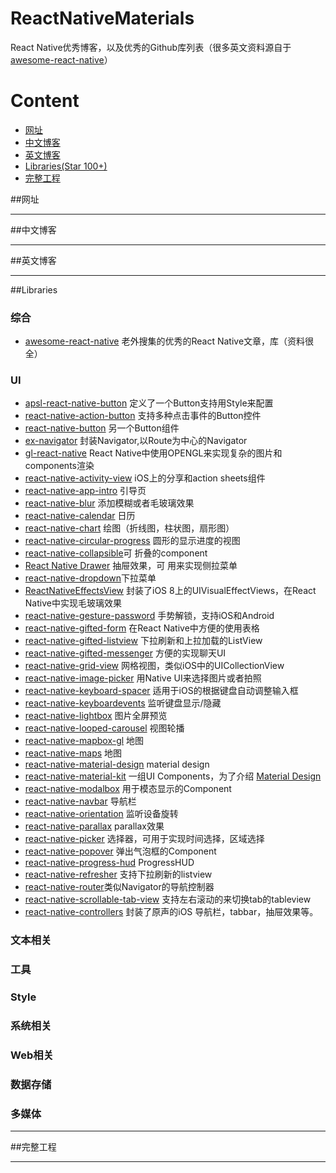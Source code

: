 # ReactNativeMaterials

React Native优秀博客，以及优秀的Github库列表（很多英文资料源自于[awesome-react-native](https://github.com/jondot/awesome-react-native)）

# Content

- [网址](#网址)
- [中文博客](#中文博客)
- [英文博客](#英文博客)
- [Libraries(Star 100+)](#libraries)
- [完整工程](#完整工程)

##网址

------
##中文博客

------

##英文博客

------
##Libraries

### 综合

- [awesome-react-native](https://github.com/jondot/awesome-react-native) 老外搜集的优秀的React Native文章，库（资料很全）

### UI

- [apsl-react-native-button](https://github.com/APSL/react-native-button)  定义了一个Button支持用Style来配置
- [react-native-action-button](https://github.com/APSL/react-native-button) 支持多种点击事件的Button控件
- [react-native-button](https://github.com/ide/react-native-button) 另一个Button组件
- [ex-navigator](https://github.com/exponentjs/ex-navigator) 封装Navigator,以Route为中心的Navigator
- [gl-react-native](https://github.com/ProjectSeptemberInc/gl-react-native) React Native中使用OPENGL来实现复杂的图片和components渲染
- [react-native-activity-view](https://github.com/naoufal/react-native-activity-view) iOS上的分享和action sheets组件
- [react-native-app-intro](https://github.com/FuYaoDe/react-native-app-intro) 引导页
- [react-native-blur](https://github.com/react-native-fellowship/react-native-blur)  添加模糊或者毛玻璃效果
- [react-native-calendar](https://github.com/christopherdro/react-native-calendar) 日历
- [react-native-chart](https://github.com/tomauty/react-native-chart) 绘图（折线图，柱状图，扇形图）
- [react-native-circular-progress](https://github.com/bgryszko/react-native-circular-progress) 圆形的显示进度的视图
- [react-native-collapsible](https://github.com/oblador/react-native-collapsible)可 折叠的component
- [React Native Drawer](https://github.com/root-two/react-native-drawer) 抽屉效果，可 用来实现侧拉菜单
- [react-native-dropdown](https://github.com/alinz/react-native-dropdown)下拉菜单
- [ReactNativeEffectsView](https://github.com/voronianski/react-native-effects-view) 封装了iOS 8上的UIVisualEffectViews，在React Native中实现毛玻璃效果
- [react-native-gesture-password](https://github.com/spikef/react-native-gesture-password) 手势解锁，支持iOS和Android
- [react-native-gifted-form](https://github.com/FaridSafi/react-native-gifted-form) 在React Native中方便的使用表格
- [react-native-gifted-listview](https://github.com/FaridSafi/react-native-gifted-listview) 下拉刷新和上拉加载的ListView
- [react-native-gifted-messenger](https://github.com/FaridSafi/react-native-gifted-messenger) 方便的实现聊天UI
- [react-native-grid-view](https://github.com/lucholaf/react-native-grid-view) 网格视图，类似iOS中的UICollectionView
- [react-native-image-picker](https://github.com/marcshilling/react-native-image-picker) 用Native UI来选择图片或者拍照
- [react-native-keyboard-spacer](https://github.com/Andr3wHur5t/react-native-keyboard-spacer) 适用于iOS的根据键盘自动调整输入框
- [react-native-keyboardevents](https://github.com/johanneslumpe/react-native-keyboardevents) 监听键盘显示/隐藏
- [react-native-lightbox](https://github.com/oblador/react-native-lightbox) 图片全屏预览
- [react-native-looped-carousel](https://github.com/appintheair/react-native-looped-carousel) 视图轮播
- [react-native-mapbox-gl](https://github.com/mapbox/react-native-mapbox-gl) 地图
- [react-native-maps](https://github.com/lelandrichardson/react-native-maps) 地图
- [react-native-material-design](https://github.com/react-native-material-design/react-native-material-design)  material design
- [react-native-material-kit](https://github.com/xinthink/react-native-material-kit) 一组UI Components，为了介绍  [Material Design](http://www.google.com/design/spec/material-design/introduction.html)
- [react-native-modalbox](https://github.com/maxs15/react-native-modalbox) 用于模态显示的Component
- [react-native-navbar](https://github.com/jondot/awesome-react-native) 导航栏
- [react-native-orientation](https://github.com/yamill/react-native-orientation) 监听设备旋转
- [react-native-parallax](https://github.com/oblador/react-native-parallax) parallax效果
- [react-native-picker](https://github.com/beefe/react-native-picker) 选择器，可用于实现时间选择，区域选择
- [react-native-popover](https://github.com/jeanregisser/react-native-popover) 弹出气泡框的Component
- [react-native-progress-hud](https://github.com/naoufal/react-native-progress-hud) ProgressHUD
- [react-native-refresher](https://github.com/syrusakbary/react-native-refresher) 支持下拉刷新的listview
- [react-native-router](https://github.com/t4t5/react-native-router)类似Navigator的导航控制器
- [react-native-scrollable-tab-view](https://github.com/skv-headless/react-native-scrollable-tab-view) 支持左右滚动的来切换tab的tableview
- [react-native-controllers](https://github.com/wix/react-native-controllers) 封装了原声的iOS 导航栏，tabbar，抽屉效果等。





### 文本相关

### 工具

### Style

### 系统相关

### Web相关

### 数据存储

### 多媒体



------
##完整工程

-----

